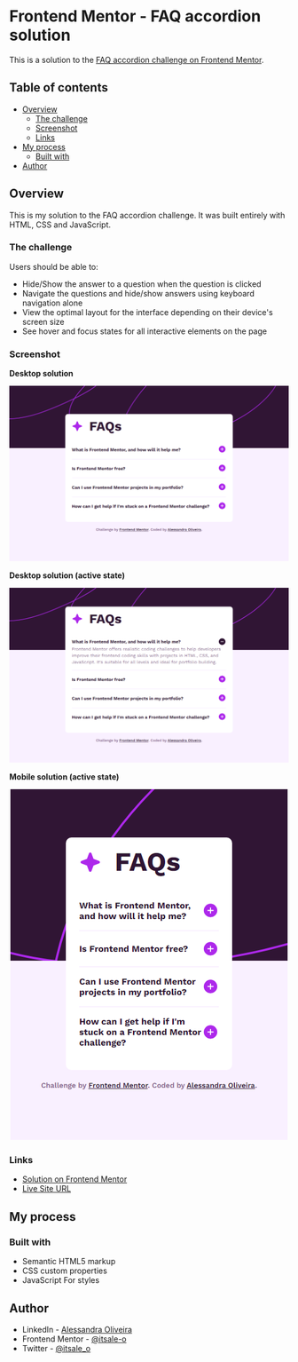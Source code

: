 # Frontend Mentor - FAQ accordion solution

This is a solution to the [FAQ accordion challenge on Frontend Mentor](https://www.frontendmentor.io/challenges/faq-accordion-wyfFdeBwBz). 

## Table of contents

- [Overview](#overview)
  - [The challenge](#the-challenge)
  - [Screenshot](#screenshot)
  - [Links](#links)
- [My process](#my-process)
  - [Built with](#built-with)
- [Author](#author)

## Overview

This is my solution to the FAQ accordion challenge. It was built entirely with HTML, CSS and JavaScript.

### The challenge

Users should be able to:

- Hide/Show the answer to a question when the question is clicked
- Navigate the questions and hide/show answers using keyboard navigation alone
- View the optimal layout for the interface depending on their device's screen size
- See hover and focus states for all interactive elements on the page

### Screenshot

**Desktop solution**

<div align="center">

  ![](./assets/images/solution-desktop.png)

</div>

**Desktop solution (active state)**

<div align="center">

  ![](./assets/images/solution-desktop-active.png)

</div>

**Mobile solution (active state)**

<div align="center">

  ![](./assets/images/solution-mobile.png)

</div>

### Links

- [Solution on Frontend Mentor](https://www.frontendmentor.io/solutions/faq-accordion-solution-bEfvrvdI41)
- [Live Site URL](https://itsale-o.github.io/faq-accordion/)

## My process

### Built with

- Semantic HTML5 markup
- CSS custom properties
- JavaScript For styles

## Author

- LinkedIn - [Alessandra Oliveira](https://www.linkedin.com/in/alessandra-santos-oliveira/)
- Frontend Mentor - [@itsale-o](https://www.frontendmentor.io/profile/itsale-o)
- Twitter - [@itsale_o](https://www.twitter.com/itsale_o)
